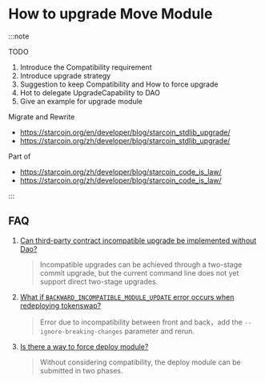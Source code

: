 # How to upgrade Move Module



:::note

TODO

1. Introduce the Compatibility requirement
2. Introduce upgrade strategy
3. Suggestion to keep Compatibility and How to force upgrade
4. Hot to delegate UpgradeCapability to DAO
3. Give an example for upgrade module

Migrate and Rewrite

* https://starcoin.org/en/developer/blog/starcoin_stdlib_upgrade/
* https://starcoin.org/zh/developer/blog/starcoin_stdlib_upgrade/ 

Part of 

* https://starcoin.org/zh/developer/blog/starcoin_code_is_law/
* https://starcoin.org/zh/developer/blog/starcoin_code_is_law/


:::



## FAQ

1. [Can third-party contract incompatible upgrade be implemented without Dao?](https://discord.com/channels/822159062475997194/892760287797714954/905361928652722177)

    > Incompatible upgrades can be achieved through a two-stage commit upgrade, but the current command line does not yet support direct two-stage upgrades.

2. [What if `BACKWARD_INCOMPATIBLE_MODULE_UPDATE` error occurs when redeploying tokenswap?](https://discord.com/channels/822159062475997194/892760287797714954/908657602811006996)

    > Error due to incompatibility between front and back，add the `--ignore-breaking-changes` parameter and rerun.

3. [Is there a way to force deploy module?](https://discord.com/channels/822159062475997194/892760287797714954/909277467032830012)

    > Without considering compatibility, the deploy module can be submitted in two phases.